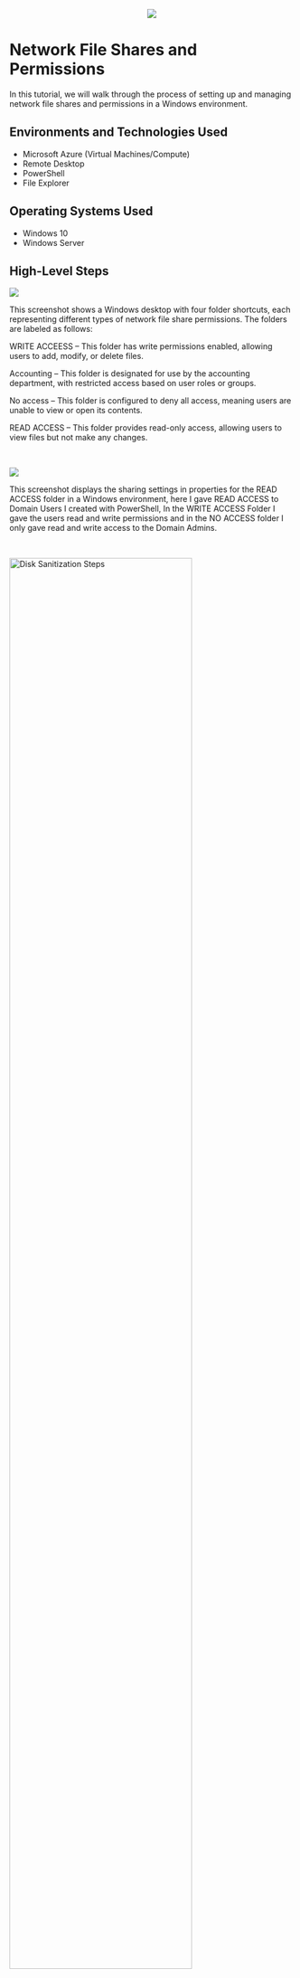 <p align="center">
<img src="https://github.com/user-attachments/assets/90003095-96fd-4400-a9cc-b8d5f3ba0439" />


</p>

<h1>Network File Shares and Permissions</h1>
In this tutorial, we will walk through the process of setting up and managing network file shares and permissions in a Windows environment.  <br />



<h2>Environments and Technologies Used</h2>

- Microsoft Azure (Virtual Machines/Compute)
- Remote Desktop
- PowerShell
- File Explorer

<h2>Operating Systems Used </h2>

- Windows 10 
- Windows Server


<h2>High-Level Steps</h2>

<p>
<img src="https://github.com/user-attachments/assets/63c02b2f-4b58-4906-a770-febb9091ffbe" />

</p>
<p>
This screenshot shows a Windows desktop with four folder shortcuts, each representing different types of network file share permissions. The folders are labeled as follows:

WRITE ACCEESS – This folder has write permissions enabled, allowing users to add, modify, or delete files.

Accounting – This folder is designated for use by the accounting department, with restricted access based on user roles or groups.

No access – This folder is configured to deny all access, meaning users are unable to view or open its contents.

READ ACCESS – This folder provides read-only access, allowing users to view files but not make any changes.
</p>
<br />

<p>
<img src="https://github.com/user-attachments/assets/0e79f2ee-8918-4089-869f-437f00e09f2a" />

</p>
<p>This screenshot displays the sharing settings in properties for the READ ACCESS folder in a Windows environment, here I gave READ ACCESS to Domain Users I created with PowerShell, In the WRITE ACCESS Folder I gave the users read and write permissions and in the NO ACCESS folder I only gave read and write access to the Domain Admins.
</p>
<br />

<p>
<img src="https://i.imgur.com/DJmEXEB.png" height="80%" width="80%" alt="Disk Sanitization Steps"/>
</p>
<p>
Lorem ipsum dolor sit amet, consectetur adipiscing elit, sed do eiusmod tempor incididunt ut labore et dolore magna aliqua. Ut enim ad minim veniam, quis nostrud exercitation ullamco laboris nisi ut aliquip ex ea commodo consequat. Duis aute irure dolor in reprehenderit in voluptate velit esse cillum dolore eu fugiat nulla pariatur.
</p>
<br />
